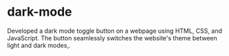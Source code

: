 # dark-mode
Developed a dark mode toggle button on a webpage using HTML, CSS, and JavaScript. The button seamlessly switches the website's theme between light and dark modes,.
